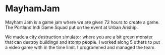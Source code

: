 MayhamJam
=========

Mayham Jam is a game jam where we are given 72 hours to create a game. The Portland Indi Game Squad put on the event at Urban Ariship.

We made a city destruction simulator where you are a bit green monster that can destroy buildings and stomp people. I worked along 5 others to put a video game with in the time limit. I programmed and managed the team.
